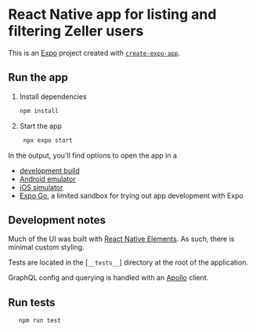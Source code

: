 # React Native app for listing and filtering Zeller users

This is an [Expo](https://expo.dev) project created with [`create-expo-app`](https://www.npmjs.com/package/create-expo-app).

## Run the app

1. Install dependencies

   ```bash
   npm install
   ```

2. Start the app

   ```bash
    npx expo start
   ```

In the output, you'll find options to open the app in a

- [development build](https://docs.expo.dev/develop/development-builds/introduction/)
- [Android emulator](https://docs.expo.dev/workflow/android-studio-emulator/)
- [iOS simulator](https://docs.expo.dev/workflow/ios-simulator/)
- [Expo Go](https://expo.dev/go), a limited sandbox for trying out app development with Expo

## Development notes

Much of the UI was built with [React Native Elements](https://reactnativeelements.com). As such, there is minimal custom styling.

Tests are located in the [`__tests__`] directory at the root of the application.

GraphQL config and querying is handled with an [Apollo](https://www.apollographql.com/docs/react/integrations/react-native) client.

## Run tests

```bash
   npm run test
```
